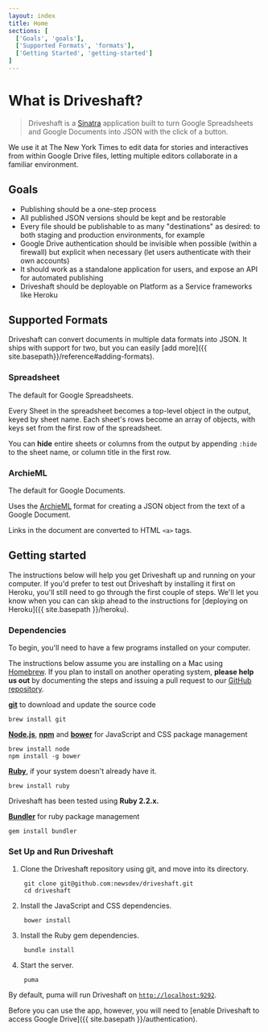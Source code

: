 ```yaml
---
layout: index
title: Home
sections: [
  ['Goals', 'goals'],
  ['Supported Formats', 'formats'],
  ['Getting Started', 'getting-started']
]
---
```


# What is Driveshaft?

> Driveshaft is a [Sinatra](http://www.sinatrarb.com/) application built to turn Google Spreadsheets and Google Documents into JSON with the click of a button.

We use it at The New York Times to edit data for stories and interactives from within Google Drive files, letting multiple editors collaborate in a familiar environment.

<h2 id="goals">Goals</h2>

* Publishing should be a one-step process
* All published JSON versions should be kept and be restorable
* Every file should be publishable to as many "destinations" as desired: to both staging and production environments, for example
* Google Drive authentication should be invisible when possible (within a firewall) but explicit when necessary (let users authenticate with their own accounts)
* It should work as a standalone application for users, and expose an API for automated publishing
* Driveshaft should be deployable on Platform as a Service frameworks like Heroku

<h2 id="formats">Supported Formats</h2>

Driveshaft can convert documents in multiple data formats into JSON.  It ships with support for two, but you can easily [add more]({{ site.basepath}}/reference#adding-formats).

### Spreadsheet

The default for Google Spreadsheets.

Every Sheet in the spreadsheet becomes a top-level object in the output, keyed by sheet name. Each sheet's rows become an array of objects, with keys set from the first row of the spreadsheet.

You can **hide** entire sheets or columns from the output by appending `:hide` to the sheet name, or column title in the first row.

<!-- TODO: example document? -->

### ArchieML

The default for Google Documents.

Uses the [ArchieML](http://archieml.org/) format for creating a JSON object from the text of a Google Document.

Links in the document are converted to HTML `<a>` tags.

<h2 id="getting-started">Getting started</h2>

The instructions below will help you get Driveshaft up and running on your computer.  If you'd prefer to test out Driveshaft by installing it first on Heroku, you'll still need to go through the first couple of steps.  We'll let you know when you can  can skip ahead to the instructions for [deploying on Heroku]({{ site.basepath }}/heroku).

### Dependencies

To begin, you'll need to have a few programs installed on your computer.

<div class="highlight">
  <p class="info">The instructions below assume you are installing on a Mac using <a href="http://brew.sh/">Homebrew</a>.  If you plan to install on another operating system, <strong>please help us out</strong> by documenting the steps and issuing a pull request to our <a href="https://github.com/newsdev/driveshaft">GitHub repository</a>.</p>
</div>

**[git](http://git-scm.com/)** to download and update the source code

    brew install git

**[Node.js](https://nodejs.org/)**, **[npm](https://docs.npmjs.com/getting-started/installing-node)** and **[bower](http://bower.io/)** for JavaScript and CSS package management

    brew install node
    npm install -g bower

**[Ruby](https://www.ruby-lang.org/en/documentation/installation/)**, if your system doesn't already have it.

    brew install ruby

<div class="highlight">
  <p class="info">Driveshaft has been tested using <strong>Ruby 2.2.x.</strong></p>
</div>

**[Bundler](http://bundler.io/)** for ruby package management

    gem install bundler

### Set Up and Run Driveshaft

1. Clone the Driveshaft repository using git, and move into its directory.

        git clone git@github.com:newsdev/driveshaft.git
        cd driveshaft

1. Install the JavaScript and CSS dependencies.

        bower install

1. Install the Ruby gem dependencies.

        bundle install

1. Start the server.

        puma

By default, puma will run Driveshaft on [`http://localhost:9292`](http://localhost:9292).

Before you can use the app, however, you will need to [enable Driveshaft to access Google Drive]({{ site.basepath }}/authentication).




